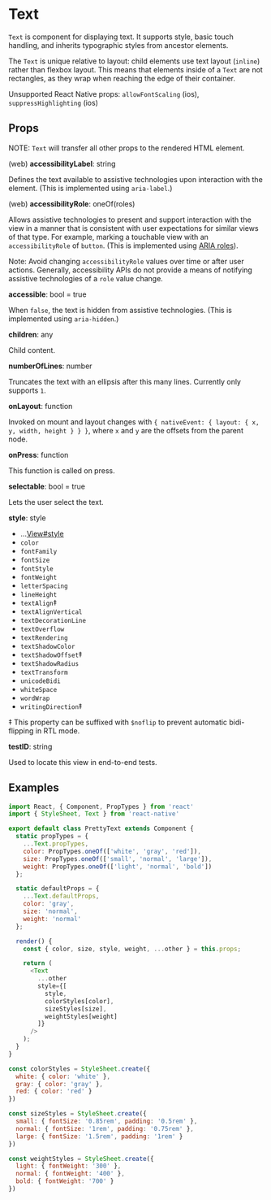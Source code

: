 # Text

`Text` is component for displaying text. It supports style, basic touch
handling, and inherits typographic styles from ancestor elements.

The `Text` is unique relative to layout: child elements use text layout
(`inline`) rather than flexbox layout. This means that elements inside of a
`Text` are not rectangles, as they wrap when reaching the edge of their
container.

Unsupported React Native props:
`allowFontScaling` (ios),
`suppressHighlighting` (ios)

## Props

NOTE: `Text` will transfer all other props to the rendered HTML element.

(web) **accessibilityLabel**: string

Defines the text available to assistive technologies upon interaction with the
element. (This is implemented using `aria-label`.)

(web) **accessibilityRole**: oneOf(roles)

Allows assistive technologies to present and support interaction with the view
in a manner that is consistent with user expectations for similar views of that
type. For example, marking a touchable view with an `accessibilityRole` of
`button`. (This is implemented using [ARIA roles](http://www.w3.org/TR/wai-aria/roles#role_definitions)).

Note: Avoid changing `accessibilityRole` values over time or after user
actions. Generally, accessibility APIs do not provide a means of notifying
assistive technologies of a `role` value change.

**accessible**: bool = true

When `false`, the text is hidden from assistive technologies. (This is
implemented using `aria-hidden`.)

**children**: any

Child content.

**numberOfLines**: number

Truncates the text with an ellipsis after this many lines. Currently only supports `1`.

**onLayout**: function

Invoked on mount and layout changes with `{ nativeEvent: { layout: { x, y, width,
height } } }`, where `x` and `y` are the offsets from the parent node.

**onPress**: function

This function is called on press.

**selectable**: bool = true

Lets the user select the text.

**style**: style

+ ...[View#style](View.md)
+ `color`
+ `fontFamily`
+ `fontSize`
+ `fontStyle`
+ `fontWeight`
+ `letterSpacing`
+ `lineHeight`
+ `textAlign`‡
+ `textAlignVertical`
+ `textDecorationLine`
+ `textOverflow`
+ `textRendering`
+ `textShadowColor`
+ `textShadowOffset`‡
+ `textShadowRadius`
+ `textTransform`
+ `unicodeBidi`
+ `whiteSpace`
+ `wordWrap`
+ `writingDirection`‡

‡ This property can be suffixed with `$noflip` to prevent automatic bidi-flipping in RTL mode.

**testID**: string

Used to locate this view in end-to-end tests.

## Examples

```js
import React, { Component, PropTypes } from 'react'
import { StyleSheet, Text } from 'react-native'

export default class PrettyText extends Component {
  static propTypes = {
    ...Text.propTypes,
    color: PropTypes.oneOf(['white', 'gray', 'red']),
    size: PropTypes.oneOf(['small', 'normal', 'large']),
    weight: PropTypes.oneOf(['light', 'normal', 'bold'])
  };

  static defaultProps = {
    ...Text.defaultProps,
    color: 'gray',
    size: 'normal',
    weight: 'normal'
  };

  render() {
    const { color, size, style, weight, ...other } = this.props;

    return (
      <Text
        ...other
        style={[
          style,
          colorStyles[color],
          sizeStyles[size],
          weightStyles[weight]
        ]}
      />
    );
  }
}

const colorStyles = StyleSheet.create({
  white: { color: 'white' },
  gray: { color: 'gray' },
  red: { color: 'red' }
})

const sizeStyles = StyleSheet.create({
  small: { fontSize: '0.85rem', padding: '0.5rem' },
  normal: { fontSize: '1rem', padding: '0.75rem' },
  large: { fontSize: '1.5rem', padding: '1rem' }
})

const weightStyles = StyleSheet.create({
  light: { fontWeight: '300' },
  normal: { fontWeight: '400' },
  bold: { fontWeight: '700' }
})
```
